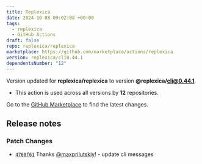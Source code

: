 ```yaml
---
title: Replexica
date: 2024-10-08 09:02:08 +00:00
tags:
  - replexica
  - GitHub Actions
draft: false
repo: replexica/replexica
marketplace: https://github.com/marketplace/actions/replexica
version: replexica/cli0.44.1
dependentsNumber: "12"
---
```



Version updated for **replexica/replexica** to version **@replexica/cli@0.44.1**.
- This action is used across all versions by **12** repositories.

Go to the [GitHub Marketplace](https://github.com/marketplace/actions/replexica) to find the latest changes.

## Release notes

### Patch Changes

-   [`4760f61`](https://github.com/replexica/replexica/commit/4760f617ef5cca7bed742e4fac28044721d33fc1) Thanks [@maxprilutskiy](https://github.com/maxprilutskiy)! - update cli messages

